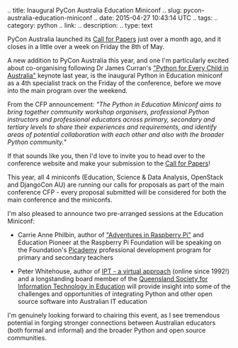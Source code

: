 .. title: Inaugural PyCon Australia Education Miniconf
.. slug: pycon-australia-education-miniconf
.. date: 2015-04-27 10:43:14 UTC
.. tags: 
.. category: python
.. link: 
.. description: 
.. type: text

PyCon Australia launched its [Call for Papers](https://2015.pycon-au.org/cfp) just over a month ago, and it closes in a little over a week on Friday the 8th of May.

A new addition to PyCon Australia this year, and one I'm particularly excited about co-organising following Dr James Curran's ["Python for Every Child in Australia"](https://www.youtube.com/watch?v=iVv7fCwVbp4&list=PLs4CJRBY5F1JQV44fKjRwjnh3CSTyJvOH&index=2) keynote last year, is the inaugural Python in Education miniconf as a 4th specialist track on the Friday of the conference, before we move into the main program over the weekend.

From the CFP announcement: *"The Python in Education Miniconf aims to bring together community workshop organisers, professional Python instructors and professional educators across primary, secondary and tertiary levels to share their experiences and requirements, and identify areas of potential collaboration with each other and also with the broader Python community."*

If that sounds like you, then I'd love to invite you to head over to the conference website and make your submission to the [Call for Papers](https://2015.pycon-au.org/cfp)!

This year, all 4 miniconfs (Education, Science & Data Analysis, OpenStack and DjangoCon AU) are running our calls for proposals as part of the main conference CFP - every proposal submitted will be considered for both the main conference and the miniconfs.

I'm also pleased to announce two pre-arranged sessions at the Education Miniconf:

* Carrie Anne Philbin, author of ["Adventures in Raspberry Pi"](https://www.raspberrypi.org/carrie-anne-philbins-adventures-in-raspberry-pi/) and Education Pioneer at the Raspberry Pi Foundation will be speaking on the Foundation's [Picademy](https://www.raspberrypi.org/picademy/) professional development program for primary and secondary teachers 

* Peter Whitehouse, author of [IPT - a virtual approach](https://www.wonko.info/ipt/) (online since 1992!) and a longstanding board member of the [Queensland Society for Information Technology in Education](https://www.qsite.edu.au/home) will provide insight into some of the challenges and opportunities of integrating Python and other open source software into Australian IT education

I'm genuinely looking forward to chairing this event, as I see tremendous potential in forging stronger connections between Australian educators (both formal and informal) and the broader Python and open source communities.